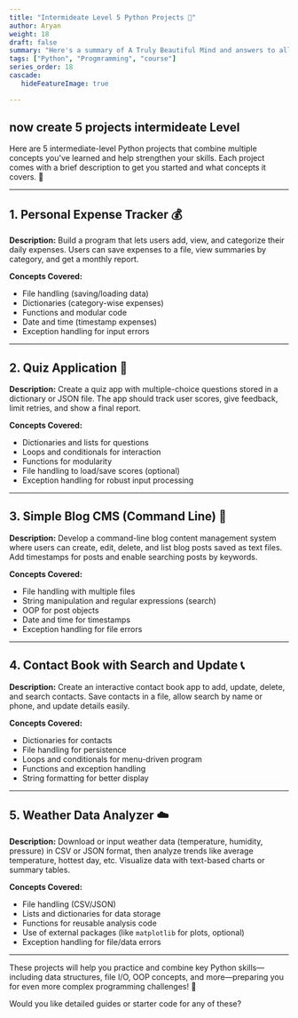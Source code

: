 ```yaml
---
title: "Intermideate Level 5 Python Projects 🚀"
author: Aryan
weight: 18              
draft: false
summary: "Here's a summary of A Truly Beautiful Mind and answers to all the questions, presented for ease of understanding with emojis! 📚🤖 ..."
tags: ["Python", "Progmramming", "course"]
series_order: 18       
cascade:
   hideFeatureImage: true

---
```



## now create 5 projects intermideate Level

Here are 5 intermediate-level Python projects that combine multiple concepts you've learned and help strengthen your skills. Each project comes with a brief description to get you started and what concepts it covers. 🚀

***
 
## 1. Personal Expense Tracker 💰

**Description:**
Build a program that lets users add, view, and categorize their daily expenses. Users can save expenses to a file, view summaries by category, and get a monthly report.

**Concepts Covered:**

- File handling (saving/loading data)
- Dictionaries (category-wise expenses)
- Functions and modular code
- Date and time (timestamp expenses)
- Exception handling for input errors

***

## 2. Quiz Application 📝

**Description:**
Create a quiz app with multiple-choice questions stored in a dictionary or JSON file. The app should track user scores, give feedback, limit retries, and show a final report.

**Concepts Covered:**

- Dictionaries and lists for questions
- Loops and conditionals for interaction
- Functions for modularity
- File handling to load/save scores (optional)
- Exception handling for robust input processing

***

## 3. Simple Blog CMS (Command Line) 📰

**Description:**
Develop a command-line blog content management system where users can create, edit, delete, and list blog posts saved as text files. Add timestamps for posts and enable searching posts by keywords.

**Concepts Covered:**

- File handling with multiple files
- String manipulation and regular expressions (search)
- OOP for post objects
- Date and time for timestamps
- Exception handling for file errors

***

## 4. Contact Book with Search and Update 📞

**Description:**
Create an interactive contact book app to add, update, delete, and search contacts. Save contacts in a file, allow search by name or phone, and update details easily.

**Concepts Covered:**

- Dictionaries for contacts
- File handling for persistence
- Loops and conditionals for menu-driven program
- Functions and exception handling
- String formatting for better display

***

## 5. Weather Data Analyzer ☁️

**Description:**
Download or input weather data (temperature, humidity, pressure) in CSV or JSON format, then analyze trends like average temperature, hottest day, etc. Visualize data with text-based charts or summary tables.

**Concepts Covered:**

- File handling (CSV/JSON)
- Lists and dictionaries for data storage
- Functions for reusable analysis code
- Use of external packages (like `matplotlib` for plots, optional)
- Exception handling for file/data errors

***

These projects will help you practice and combine key Python skills—including data structures, file I/O, OOP concepts, and more—preparing you for even more complex programming challenges! 🎉

Would you like detailed guides or starter code for any of these?

